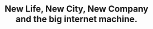 ---
title: New Life, New City, New Company and the big internet machine.
layout: post
img: /img/google_nyc.jpg
---